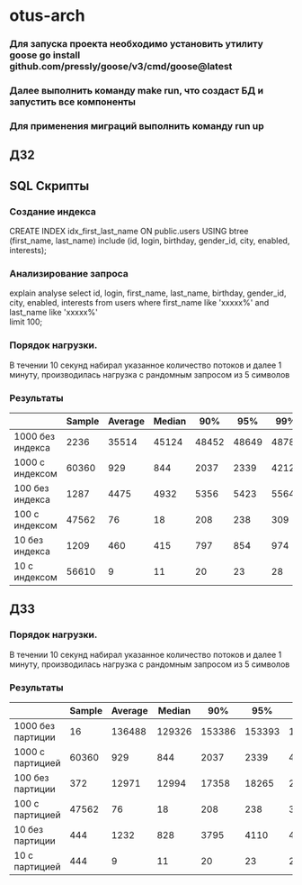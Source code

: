 # otus-arch

### Для запуска проекта необходимо установить утилиту goose go install github.com/pressly/goose/v3/cmd/goose@latest

### Далее выполнить команду make run, что создаст БД и запустить все компоненты

### Для применения миграций выполнить команду run up

## ДЗ2

## SQL Скрипты
### Создание индекса
CREATE INDEX idx_first_last_name
ON public.users USING btree (first_name, last_name)
include (id, login, birthday, gender_id, city, enabled, interests);

### Анализирование запроса
explain analyse
select id, login, first_name, last_name, birthday, gender_id, city, enabled, interests
from users
where first_name like 'xxxxx%'  and last_name like 'xxxxx%'  
limit 100;

### Порядок нагрузки. 
В течении 10 секунд набирал указанное количество потоков и далее 1 минуту, производилась 
нагрузка с рандомным запросом из 5 символов

### Результаты
|                      |  Sample  |   Average |    Median |    90%   |     95%    |    99%  |  throughput  |
|----------------------|----------|-----------|-----------|----------|------------|---------|--------------|
| 1000 без индекса     |   2236   |  35514    |  45124    |  48452   |   48649    |   48787 |  20,6/sec    |
| 1000 с индексом      |   60360  |  929      |  844      |  2037    |   2339     |   4212  |  982,4/sec   |
| 100 без индекса      |   1287   |  4475     |  4932     |  5356    |   5423     |   5564  |  19,8/sec    |
| 100 с индексом       |   47562  |  76       |  18       |  208     |   238      |   309   |  1144/sec    |
| 10 без индекса       |   1209   |  460      |  415      |  797     |   854      |   974   |  20,1/sec    |
| 10 с индексом        |   56610  |  9        |  11       |  20      |   23       |   28    |  943/sec     |

## ДЗ3

### Порядок нагрузки.
В течении 10 секунд набирал указанное количество потоков и далее 1 минуту, производилась
нагрузка с рандомным запросом из 5 символов

### Результаты
|                   | Sample | Average | Median | 90%    | 95%    | 99%    | throughput |
|-------------------|--------|---------|--------|--------|--------|--------|------------|
| 1000 без партиции | 16     | 136488  | 129326 | 153386 | 153393 | 155548 | 6,0/min    |
| 1000 с партицией  | 60360  | 929     | 844    | 2037   | 2339   | 4212   | 982,4/sec  |
| 100 без партиции  | 372    | 12971   | 12994  | 17358  | 18265  | 20139  | 5,0/sec    |
| 100 с партицией   | 47562  | 76      | 18     | 208    | 238    | 309    | 1144/sec   |
| 10 без партиции   | 444    | 1232    | 828    | 3795   | 4110   | 4478   | 7,3/sec    |
| 10 с партицией    | 444    | 9       | 11     | 20     | 23     | 28     | 943/sec    |
